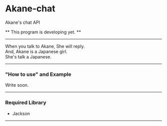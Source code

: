 # Akane-chat
Akane's chat API

** This program is developing yet. **

---------

When you talk to Akane, She will reply.<br>
And, Akane is a Japanese girl.<br>
She's talk a Japanese.



----------
### "How to use" and Example


Write soon.



----------

### Required Library

* Jackson



---------

